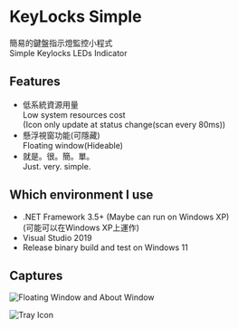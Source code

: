 # KeyLocks Simple

簡易的鍵盤指示燈監控小程式  
Simple Keylocks LEDs Indicator  

## Features

* 低系統資源用量  
  Low system resources cost  
  (Icon only update at status change(scan every 80ms))
* 懸浮視窗功能(可隱藏)  
  Floating window(Hideable)
* 就是。很。簡。單。  
  Just. very. simple.
  
## Which environment I use
* .NET Framework 3.5+ (Maybe can run on Windows XP)  
  (可能可以在Windows XP上運作)
* Visual Studio 2019
* Release binary build and test on Windows 11

## Captures

![Floating Window and About Window](https://i.imgur.com/nfWS09R.png)

![Tray Icon](https://i.imgur.com/H0ncZCx.png)
